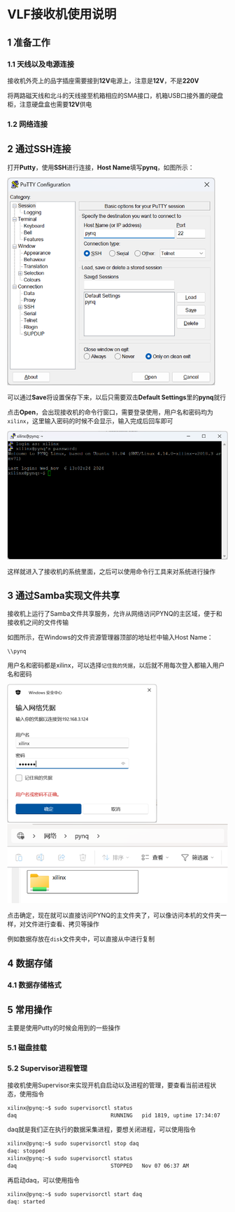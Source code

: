 # VLF接收机使用说明

## 1 准备工作

### 1.1 天线以及电源连接

接收机外壳上的品字插座需要接到**12V**电源上，注意是**12V**，不是**220V**

将两路磁天线和北斗的天线接至机箱相应的SMA接口，机箱USB口接外置的硬盘柜，注意硬盘盒也需要**12V**供电

### 1.2 网络连接





## 2 通过SSH连接

打开**Putty**，使用**SSH**进行连接，**Host Name**填写**pynq**，如图所示：

<img src="typora_img/image-20241107131838549.png" alt="image-20241107131838549" style="zoom:70%;" />

可以通过**Save**将设置保存下来，以后只需要双击**Default Settings**里的**pynq**就行

点击**Open**，会出现接收机的命令行窗口，需要登录使用，用户名和密码均为` xilinx `，这里输入密码的时候不会显示，输入完成后回车即可

<img src="typora_img/image-20241107132415633.png" alt="image-20241107132415633" style="zoom:70%;" />

这样就进入了接收机的系统里面，之后可以使用命令行工具来对系统进行操作



## 3 通过Samba实现文件共享

接收机上运行了Samba文件共享服务，允许从网络访问PYNQ的主区域，便于和接收机之间的文件传输

如图所示，在Windows的文件资源管理器顶部的地址栏中输入Host Name：

``` shell
\\pynq
```

用户名和密码都是xilinx，可以选择`记住我的凭据`，以后就不用每次登入都输入用户名和密码

<img src="typora_img/image-20241107140658926.png" alt="image-20241107140658926" style="zoom:50%;" /><img src="typora_img/image-20241107141020279.png" alt="image-20241107141020279" style="zoom:80%;" />

点击确定，现在就可以直接访问PYNQ的主文件夹了，可以像访问本机的文件夹一样，对文件进行查看、拷贝等操作

例如数据存放在`disk`文件夹中，可以直接从中进行复制



## 4 数据存储

### 4.1 数据存储格式







## 5 常用操作

主要是使用Putty的时候会用到的一些操作

### 5.1 磁盘挂载





### 5.2 Supervisor进程管理

接收机使用Supervisor来实现开机自启动以及进程的管理，要查看当前进程状态，使用指令

``` bash
xilinx@pynq:~$ sudo supervisorctl status
daq                              RUNNING   pid 1819, uptime 17:34:07
```

daq就是我们正在执行的数据采集进程，要想关闭进程，可以使用指令

``` bash
xilinx@pynq:~$ sudo supervisorctl stop daq
daq: stopped
xilinx@pynq:~$ sudo supervisorctl status
daq                              STOPPED   Nov 07 06:37 AM
```

再启动daq，可以使用指令

``` bash
xilinx@pynq:~$ sudo supervisorctl start daq
daq: started
```


